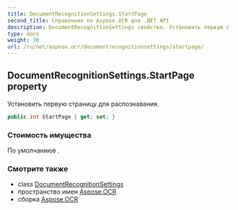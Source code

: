 ```yaml
---
title: DocumentRecognitionSettings.StartPage
second_title: Справочник по Aspose.OCR для .NET API
description: DocumentRecognitionSettings свойство. Установить первую страницу для распознавания.
type: docs
weight: 30
url: /ru/net/aspose.ocr/documentrecognitionsettings/startpage/
---
```

## DocumentRecognitionSettings.StartPage property

Установить первую страницу для распознавания.

```csharp
public int StartPage { get; set; }
```

### Стоимость имущества

По умолчанию`0` .

### Смотрите также

* class [DocumentRecognitionSettings](../)
* пространство имен [Aspose.OCR](../../documentrecognitionsettings/)
* сборка [Aspose.OCR](../../../)


